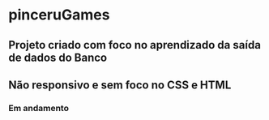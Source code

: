 # pinceruGames

## Projeto criado com foco no aprendizado da saída de dados do Banco
## Não responsivo e sem foco no CSS e HTML 
### Em andamento
